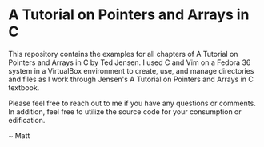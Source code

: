# A Tutorial on Pointers and Arrays in C

This repository contains the examples for all chapters
of A Tutorial on Pointers and Arrays in C by Ted Jensen.
I used C and Vim on a Fedora 36 system in a VirtualBox
environment to create, use, and manage directories and
files as I work through Jensen's A Tutorial on Pointers
and Arrays in C textbook.

Please feel free to reach out to me if you have any 
questions or comments. In addition, feel free to utilize
the source code for your consumption or edification.

~ Matt


